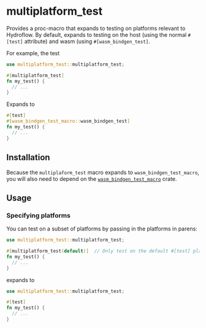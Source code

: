 # multiplatform_test

Provides a proc-macro that expands to testing on platforms relevant to
Hydroflow. By default, expands to testing on the host (using the normal
`#[test]` attribute) and wasm (using `#[wasm_bindgen_test]`.

For example, the test

```rust
use multiplatform_test::multiplatform_test;

#[multiplatform_test]
fn my_test() {
  // ...
}
```

Expands to

```rust
#[test]
#[wasm_bindgen_test_macro::wasm_bindgen_test]
fn my_test() {
  // ...
}
```

## Installation

Because the `multiplaform_test` macro expands to `wasm_bindgen_test_macro`, you
will also need to depend on the
[`wasm_bindgen_test_macro`](https://crates.io/crates/wasm-bindgen-test-macro/)
crate.

## Usage

### Specifying platforms

You can test on a subset of platforms by passing in the platforms in parens:

```rust
use multiplatform_test::multiplatform_test;

#[multiplatform_test(default)]  // Only test on the default #[test] platform
fn my_test() {
  // ...
}
```

expands to


```rust
use multiplatform_test::multiplatform_test;

#[test]
fn my_test() {
  // ...
}
```

